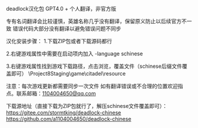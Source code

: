 deadlock汉化包
GPT4.0 + 个人翻译，非官方版

专有名词翻译会比较谨慎，英雄名称几乎没有翻译，保留原义防止以后续官方不一致
错误代码大部分没有翻译以避免错误问题不同步

汉化安装步骤：
1.下载ZIP包或者下载源码都行

2.右键游戏属性中需要在启动项内加入
-language schinese

3.右键游戏属性找到游戏下载路径，点击浏览，覆盖文件（schinese后缀文件覆盖即可）
\Project8Staging\game\citadel\resource

注意：每次游戏更新都需要同步一次文件
如有翻译错误或不合理的位置欢迎指点。联系邮箱：1104004650@qq.com

下载源地址（直接下载为ZIP包就行了，解压schinese文件覆盖即可）：
https://gitee.com/stormtking/deadlock-chinese
https://github.com/a1104004650/deadlock-chinese